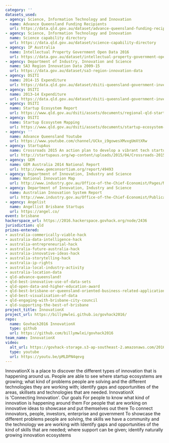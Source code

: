 ```yaml
---
category: ''
datasets_used:
- agency: Science, Information Technology and Innovation
  name: Advance Queensland Funding Recipients
  url: https://data.qld.gov.au/dataset/advance-queensland-funding-recipients
- agency: Science, Information Technology and Innovation
  name: Science capability directory
  url: https://data.qld.gov.au/dataset/science-capability-directory
- agency: IP Australia
  name: Intellectual Property Government Open Data 2016
  url: https://data.gov.au/dataset/intellectual-property-government-open-data-2016
- agency: Department of Industry, Innovation and Science
  name: SA3 Region Innovation Data 2009-15
  url: https://data.gov.au/dataset/sa3-region-innovation-data
- agency: DSITI
  name: 2014-15 Expenditure
  url: https://data.qld.gov.au/dataset/dsiti-queensland-government-investment-portal-qgip/resource/35a8fb24-1f14-439c-a26c-a0edb7766ae8
- agency: DSITI
  name: 2013–14 Expenditure
  url: https://data.qld.gov.au/dataset/dsiti-queensland-government-investment-portal-qgip/resource/9ab188e0-f721-4cd3-b9e6-53b316f866aa
- agency: DSITI
  name: Startup Ecosystem Report
  url: https://www.qld.gov.au/dsiti/assets/documents/regional-qld-startup-ecosystem-report.pdf
- agency: DSITI
  name: Startup Ecosystem Mapping
  url: https://www.qld.gov.au/dsiti/assets/documents/startup-ecosystem-mapping-report.pdf
- agency: ''
  name: Advance Queensland Youtube
  url: https://www.youtube.com/channel/UCkx_i9gowesXMvxgUmXtXRw
- agency: StartupAus
  name: Crossroads 2015 An action plan to develop a vibrant tech startup ecosystem in Australia
  url: http://startupaus.org/wp-content/uploads/2015/04/Crossroads-2015.pdf
- agency: GEM
  name: GEM Australia 2014 National Report
  url: http://www.gemconsortium.org/report/49493
- agency: Department of Innovation, Industry and Science
  name: National Innovation Map
  url: http://www.industry.gov.au/Office-of-the-Chief-Economist/Pages/National-Innovation-Map.html
- agency: Department of Innovation, Industry and Science
  name: Australian Innovation System Report
  url: http://www.industry.gov.au/Office-of-the-Chief-Economist/Publications/Pages/Australian-Innovation-System.aspx
- agency: Angelist
  name: Angellist Brisbane Startups
  url: https://angel.co/
event: brisbane
hackerspace_url: https://2016.hackerspace.govhack.org/node/2436
jurisdiction: qld
prizes-entered:
- australia-commerically-viable-hack
- australia-data-intelligence-hack
- australia-entrepreneurial-hack
- australia-future-australia-hack
- australia-innovative-ideas-hack
- australia-storytelling-hack
- australia-ip-rights
- australia-local-industry-activity
- australia-location-data
- qld-advance-queensland!
- qld-best-innovative-use-of-data-sets
- qld-open-data-and-higher-education-award
- qld-best-brisbane-or-queensland-oriented-business-related-application
- qld-best-visualisation-of-data
- qld-engaging-with-brisbane-city-council
- qld-supporting-the-best-of-brisbane
project_title: InnovationX
project_url: https://billymwlei.github.io/govhack2016/
repo:
  name: Govhack2016 InnovationX
  type: github
  url: https://github.com/billymwlei/govhack2016
team_name: InnovationX
video:
  alt_url: https://govhack-storage.s3-ap-southeast-2.amazonaws.com/2016/InnovationX-Govhack-2016-Submission.mp4
  type: youtube
  url: https://youtu.be/pMLDPN4qevg
---
```


InnovationX is a place to discover the different types of innovation that is happening around us. People are able to see where startup ecosystems are growing; what kind of problems people are solving and the different technologies they are working with; identify gaps and opportunities of the areas, skillsets and technologies that are needed.
InnovationX is 'Connecting Innovation'.
Our goals
For people to know what kind of innovation is happening around them
For people that are working on innovative ideas to showcase and put themselves out there
To connect innovators, people, investors, enterprise and government
To showcase the different problems people are solving, the skills we have a community and the technology we are working with
Identify gaps and opportunities of the kind of skills that are needed; where support can be given; identify naturally growing innovation ecosystems